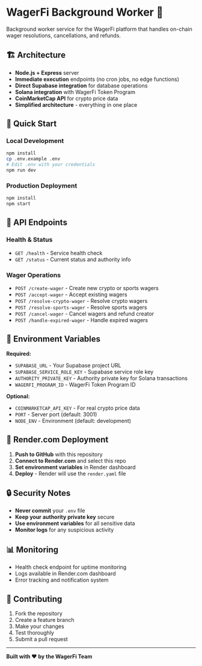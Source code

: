 # WagerFi Background Worker 🚀

Background worker service for the WagerFi platform that handles on-chain wager resolutions, cancellations, and refunds.

## 🏗️ Architecture

- **Node.js + Express** server
- **Immediate execution** endpoints (no cron jobs, no edge functions)
- **Direct Supabase integration** for database operations
- **Solana integration** with WagerFi Token Program
- **CoinMarketCap API** for crypto price data
- **Simplified architecture** - everything in one place

## 🚀 Quick Start

### Local Development
```bash
npm install
cp .env.example .env
# Edit .env with your credentials
npm run dev
```

### Production Deployment
```bash
npm install
npm start
```

## 📡 API Endpoints

### Health & Status
- `GET /health` - Service health check
- `GET /status` - Current status and authority info

### Wager Operations
- `POST /create-wager` - Create new crypto or sports wagers
- `POST /accept-wager` - Accept existing wagers
- `POST /resolve-crypto-wager` - Resolve crypto wagers
- `POST /resolve-sports-wager` - Resolve sports wagers  
- `POST /cancel-wager` - Cancel wagers and refund creator
- `POST /handle-expired-wager` - Handle expired wagers

## 🔧 Environment Variables

**Required:**
- `SUPABASE_URL` - Your Supabase project URL
- `SUPABASE_SERVICE_ROLE_KEY` - Supabase service role key
- `AUTHORITY_PRIVATE_KEY` - Authority private key for Solana transactions
- `WAGERFI_PROGRAM_ID` - WagerFi Token Program ID

**Optional:**
- `COINMARKETCAP_API_KEY` - For real crypto price data
- `PORT` - Server port (default: 3001)
- `NODE_ENV` - Environment (default: development)

## 🚀 Render.com Deployment

1. **Push to GitHub** with this repository
2. **Connect to Render.com** and select this repo
3. **Set environment variables** in Render dashboard
4. **Deploy** - Render will use the `render.yaml` file

## 🔒 Security Notes

- **Never commit** your `.env` file
- **Keep your authority private key** secure
- **Use environment variables** for all sensitive data
- **Monitor logs** for any suspicious activity

## 📊 Monitoring

- Health check endpoint for uptime monitoring
- Logs available in Render.com dashboard
- Error tracking and notification system

## 🤝 Contributing

1. Fork the repository
2. Create a feature branch
3. Make your changes
4. Test thoroughly
5. Submit a pull request

---

**Built with ❤️ by the WagerFi Team**
